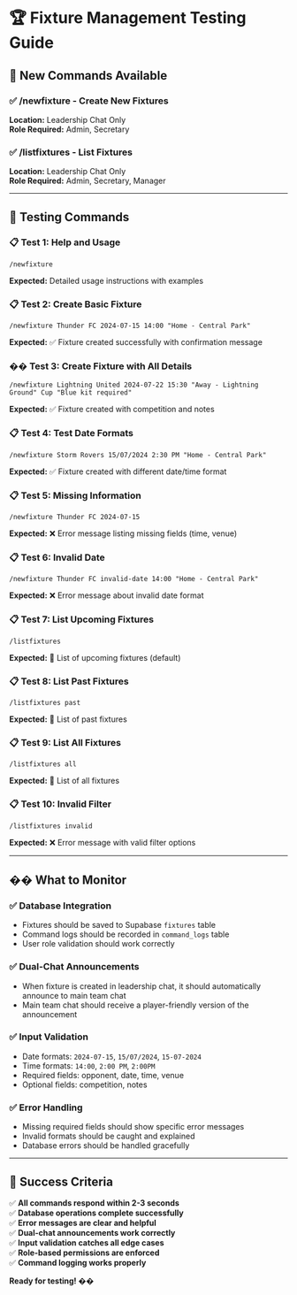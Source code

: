 # 🏆 Fixture Management Testing Guide

## 📅 **New Commands Available**

### **✅ /newfixture** - Create New Fixtures
**Location:** Leadership Chat Only  
**Role Required:** Admin, Secretary

### **✅ /listfixtures** - List Fixtures  
**Location:** Leadership Chat Only  
**Role Required:** Admin, Secretary, Manager

---

## 🧪 **Testing Commands**

### **📋 Test 1: Help and Usage**
```
/newfixture
```
**Expected:** Detailed usage instructions with examples

### **📋 Test 2: Create Basic Fixture**
```
/newfixture Thunder FC 2024-07-15 14:00 "Home - Central Park"
```
**Expected:** ✅ Fixture created successfully with confirmation message

### **�� Test 3: Create Fixture with All Details**
```
/newfixture Lightning United 2024-07-22 15:30 "Away - Lightning Ground" Cup "Blue kit required"
```
**Expected:** ✅ Fixture created with competition and notes

### **📋 Test 4: Test Date Formats**
```
/newfixture Storm Rovers 15/07/2024 2:30 PM "Home - Central Park"
```
**Expected:** ✅ Fixture created with different date/time format

### **📋 Test 5: Missing Information**
```
/newfixture Thunder FC 2024-07-15
```
**Expected:** ❌ Error message listing missing fields (time, venue)

### **📋 Test 6: Invalid Date**
```
/newfixture Thunder FC invalid-date 14:00 "Home - Central Park"
```
**Expected:** ❌ Error message about invalid date format

### **📋 Test 7: List Upcoming Fixtures**
```
/listfixtures
```
**Expected:** 📅 List of upcoming fixtures (default)

### **📋 Test 8: List Past Fixtures**
```
/listfixtures past
```
**Expected:** 📅 List of past fixtures

### **📋 Test 9: List All Fixtures**
```
/listfixtures all
```
**Expected:** 📅 List of all fixtures

### **📋 Test 10: Invalid Filter**
```
/listfixtures invalid
```
**Expected:** ❌ Error message with valid filter options

---

## �� **What to Monitor**

### **✅ Database Integration**
- Fixtures should be saved to Supabase `fixtures` table
- Command logs should be recorded in `command_logs` table
- User role validation should work correctly

### **✅ Dual-Chat Announcements**
- When fixture is created in leadership chat, it should automatically announce to main team chat
- Main team chat should receive a player-friendly version of the announcement

### **✅ Input Validation**
- Date formats: `2024-07-15`, `15/07/2024`, `15-07-2024`
- Time formats: `14:00`, `2:00 PM`, `2:00PM`
- Required fields: opponent, date, time, venue
- Optional fields: competition, notes

### **✅ Error Handling**
- Missing required fields should show specific error messages
- Invalid formats should be caught and explained
- Database errors should be handled gracefully

---

## 🎯 **Success Criteria**

✅ **All commands respond within 2-3 seconds**  
✅ **Database operations complete successfully**  
✅ **Error messages are clear and helpful**  
✅ **Dual-chat announcements work correctly**  
✅ **Input validation catches all edge cases**  
✅ **Role-based permissions are enforced**  
✅ **Command logging works properly**  

**Ready for testing! ��**
